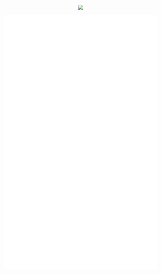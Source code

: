 <!--

**akutz/akutz** is a ✨ _special_ ✨ repository because its `README.md`
(this file) appears on your GitHub profile.

Here are some ideas to get you started:

- 🔭 I’m currently working on ...
- 🌱 I’m currently learning ...
- 👯 I’m looking to collaborate on ...
- 🤔 I’m looking for help with ...
- 💬 Ask me about ...
- 📫 How to reach me: ...
- 😄 Pronouns: ...
- ⚡ Fun fact: ...

-->

<p align="center">
  <a href="https://github.com/akutz/">
    <img src="https://github-readme-stats.vercel.app/api?username=akutz&include_all_commits=true&show_icons=true&bg_color=232627&text_color=ffffd7&icon_color=af5f5f&title_color=ff557f" />
  </a>
</p>

<p align="center">
  <a href="https://github.com/akutz/">
    <img src="https://raw.githubusercontent.com/akutz/akutz/main/github-metrics.svg" />
  </a>
</p>
